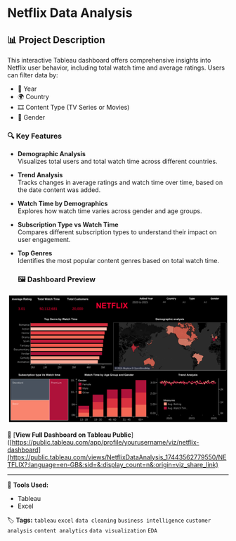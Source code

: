# Netflix Data Analysis

## 📊 Project Description

This interactive Tableau dashboard offers comprehensive insights into Netflix user behavior, including total watch time and average ratings. Users can filter data by:

- 📅 Year  
- 🌍 Country  
- 🎞️ Content Type (TV Series or Movies)  
- 👤 Gender

### 🔍 Key Features

- **Demographic Analysis**  
  Visualizes total users and total watch time across different countries.

- **Trend Analysis**  
  Tracks changes in average ratings and watch time over time, based on the date content was added.

- **Watch Time by Demographics**  
  Explores how watch time varies across gender and age groups.

- **Subscription Type vs Watch Time**  
  Compares different subscription types to understand their impact on user engagement.

- **Top Genres**  
  Identifies the most popular content genres based on total watch time.

  ### 🖼️ Dashboard Preview
![Netflix Dashboard Preview](./NETFLIX.png)

🔗 [**View Full Dashboard on Tableau Public**]([https://public.tableau.com/app/profile/yourusername/viz/netflix-dashboard](https://public.tableau.com/views/NetflixDataAnalysis_17443562779550/NETFLIX?:language=en-GB&:sid=&:display_count=n&:origin=viz_share_link)

---

🎯 **Tools Used:**  
- Tableau  
- Excel

🏷️ **Tags:** `tableau` `excel` `data cleaning` `business intelligence` `customer analysis` `content analytics` `data visualization` `EDA`
